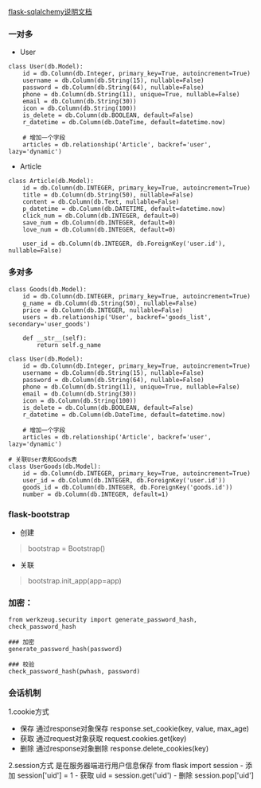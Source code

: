 [flask-sqlalchemy说明文档](http://www.pythondoc.com/flask-sqlalchemy/index.html)

### 一对多
- User
```
class User(db.Model):
    id = db.Column(db.Integer, primary_key=True, autoincrement=True)
    username = db.Column(db.String(15), nullable=False)
    password = db.Column(db.String(64), nullable=False)
    phone = db.Column(db.String(11), unique=True, nullable=False)
    email = db.Column(db.String(30))
    icon = db.Column(db.String(100))
    is_delete = db.Column(db.BOOLEAN, default=False)
    r_datetime = db.Column(db.DateTime, default=datetime.now)

    # 增加一个字段
    articles = db.relationship('Article', backref='user', lazy='dynamic')
```

- Article
```
class Article(db.Model):
    id = db.Column(db.INTEGER, primary_key=True, autoincrement=True)
    title = db.Column(db.String(50), nullable=False)
    content = db.Column(db.Text, nullable=False)
    p_datetime = db.Column(db.DATETIME, default=datetime.now)
    click_num = db.Column(db.INTEGER, default=0)
    save_num = db.Column(db.INTEGER, default=0)
    love_num = db.Column(db.INTEGER, default=0)

    user_id = db.Column(db.INTEGER, db.ForeignKey('user.id'), nullable=False)
```

### 多对多
```
class Goods(db.Model):
    id = db.Column(db.INTEGER, primary_key=True, autoincrement=True)
    g_name = db.Column(db.String(50), nullable=False)
    price = db.Column(db.INTEGER, nullable=False)
    users = db.relationship('User', backref='goods_list', secondary='user_goods')

    def __str__(self):
        return self.g_name
```

```
class User(db.Model):
    id = db.Column(db.Integer, primary_key=True, autoincrement=True)
    username = db.Column(db.String(15), nullable=False)
    password = db.Column(db.String(64), nullable=False)
    phone = db.Column(db.String(11), unique=True, nullable=False)
    email = db.Column(db.String(30))
    icon = db.Column(db.String(100))
    is_delete = db.Column(db.BOOLEAN, default=False)
    r_datetime = db.Column(db.DateTime, default=datetime.now)

    # 增加一个字段
    articles = db.relationship('Article', backref='user', lazy='dynamic')
```

```
# 关联User表和Goods表
class UserGoods(db.Model):
    id = db.Column(db.INTEGER, primary_key=True, autoincrement=True)
    user_id = db.Column(db.INTEGER, db.ForeignKey('user.id'))
    goods_id = db.Column(db.INTEGER, db.ForeignKey('goods.id'))
    number = db.Column(db.INTEGER, default=1)
```

### flask-bootstrap

- 创建
> bootstrap = Bootstrap()

- 关联
> bootstrap.init_app(app=app)


### 加密：
```
from werkzeug.security import generate_password_hash, check_password_hash

### 加密
generate_password_hash(password)

### 校验
check_password_hash(pwhash, password)
```


### 会话机制
1.cookie方式
  - 保存
    通过response对象保存
    response.set_cookie(key, value, max_age)
  - 获取
    通过request对象获取
    request.cookies.get(key)
  - 删除
    通过response对象删除
    response.delete_cookies(key)
    
2.session方式
    是在服务器端进行用户信息保存
    from flask import session
    - 添加
        session['uid'] = 1
    - 获取
        uid = session.get('uid')
    - 删除
        session.pop['uid']
